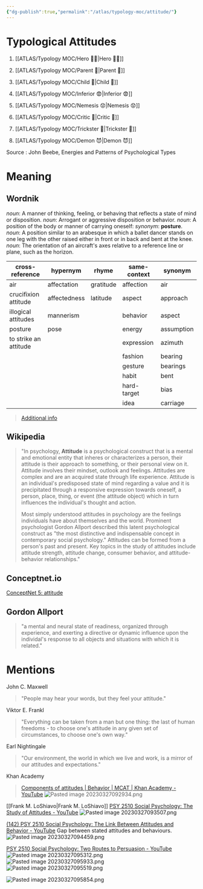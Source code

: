 ```yaml
---
{"dg-publish":true,"permalink":"/atlas/typology-moc/attitude/"}
---
```



# Typological Attitudes 

1. [[ATLAS/Typology MOC/Hero 🦸‍♂️\|Hero 🦸‍♂️]]
2. [[ATLAS/Typology MOC/Parent 🤨\|Parent 🤨]]
3. [[ATLAS/Typology MOC/Child 👼\|Child 👼]]
4. [[ATLAS/Typology MOC/Inferior 😨\|Inferior 😨]]

1. [[ATLAS/Typology MOC/Nemesis 😟\|Nemesis 😟]]
2. [[ATLAS/Typology MOC/Critic 🤔\|Critic 🤔]]
3. [[ATLAS/Typology MOC/Trickster 🤡\|Trickster 🤡]]
4. [[ATLAS/Typology MOC/Demon 😈\|Demon 😈]]

Source : John Beebe, Energies and Patterns of Psychological Types 

# Meaning

## Wordnik 
*noun*: A manner of thinking, feeling, or behaving that reflects a state of mind or disposition.
*noun*: Arrogant or aggressive disposition or behavior.
*noun*: A position of the body or manner of carrying oneself: <i>synonym</i>: <strong> posture</strong>.
*noun*: A position similar to an arabesque in which a ballet dancer stands on one leg with the other raised either in front or in back and bent at the knee.
*noun*: The orientation of an aircraft's axes relative to a reference line or plane, such as the horizon.

| cross-reference |hypernym |rhyme |same-context |synonym |
| --- | --- | --- | --- | --- |
| air | affectation | gratitude | affection | air |
| crucifixion attitude | affectedness | latitude | aspect | approach |
| illogical attitudes | mannerism |  | behavior | aspect |
| posture | pose |  | energy | assumption |
| to strike an attitude |  |  | expression | azimuth |
|  |  |  | fashion | bearing |
|  |  |  | gesture | bearings |
|  |  |  | habit | bent |
|  |  |  | hard-target | bias |
|  |  |  | idea | carriage |

> [Additional info](https://www.wordnik.com/words/attitude)

## Wikipedia
> "In psychology, **Attitude** is a psychological construct that is a mental and emotional entity that inheres or characterizes a person, their attitude is their  approach to something, or their personal view on it. Attitude involves their mindset, outlook and feelings. Attitudes are complex and are an acquired state through life experience. Attitude is an individual's predisposed state of mind regarding a value and it is precipitated through a responsive expression towards oneself, a person, place, thing, or event (the attitude object) which in turn influences the individual's thought and action.
>
> Most simply understood attitudes in psychology are the feelings individuals have about themselves and the world. Prominent psychologist Gordon Allport described this latent psychological construct as "the most distinctive and indispensable concept in contemporary social psychology." Attitudes can be formed from a person's past and present. Key topics in the study of attitudes include attitude strength, attitude change, consumer behavior, and attitude-behavior relationships."

## Conceptnet.io 
[ConceptNet 5: attitude](https://conceptnet.io/c/en/attitude)

## Gordon Allport

> "a mental and neural state of readiness, organized through experience, and exerting a directive or dynamic influence upon the individal's response to all objects and situations with which it is related."


# Mentions

John C. Maxwell
> "People may hear your words, but they feel your attitude." 

Viktor E. Frankl 
> "Everything can be taken from a man but one thing: the last of human freedoms - to choose one's attitude in any given set of circumstances, to choose one's own way."

Earl Nightingale
> "Our environment, the world in which we live and work, is a mirror of our attitudes and expectations." 

Khan Academy 
> [Components of attitudes | Behavior | MCAT | Khan Academy - YouTube](https://www.youtube.com/watch?v=cDq1_R-J51w)
![Pasted image 20230327092934.png](/img/user/EXTRAS/Images/Pasted%20image%2020230327092934.png)

[[Frank M. LoShiavo\|Frank M. LoShiavo]]
[PSY 2510 Social Psychology: The Study of Attitudes - YouTube](https://www.youtube.com/watch?v=4i46o7xLNiY)
![Pasted image 20230327093507.png](/img/user/EXTRAS/Images/Pasted%20image%2020230327093507.png)

[(142) PSY 2510 Social Psychology: The Link Between Attitudes and Behavior - YouTube](https://www.youtube.com/watch?v=tohd2AJ2bvI)
Gap between stated attitudes and behaviours. 
![Pasted image 20230327094459.png](/img/user/EXTRAS/Images/Pasted%20image%2020230327094459.png)

[PSY 2510 Social Psychology: Two Routes to Persuasion - YouTube](https://www.youtube.com/watch?v=P9jYb_f6qGM)
![Pasted image 20230327095312.png](/img/user/EXTRAS/Images/Pasted%20image%2020230327095312.png)
![Pasted image 20230327095933.png](/img/user/EXTRAS/Images/Pasted%20image%2020230327095933.png)![Pasted image 20230327095519.png](/img/user/EXTRAS/Images/Pasted%20image%2020230327095519.png)

![Pasted image 20230327095854.png](/img/user/EXTRAS/Images/Pasted%20image%2020230327095854.png)
